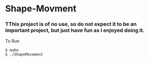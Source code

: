 # Shape-Movment

### TThis project is of no use, so do not expect it to be an important project, but just have fun as I enjoyed doing it.

To Run
```
$ make
$ ./ShapeMovement
```

